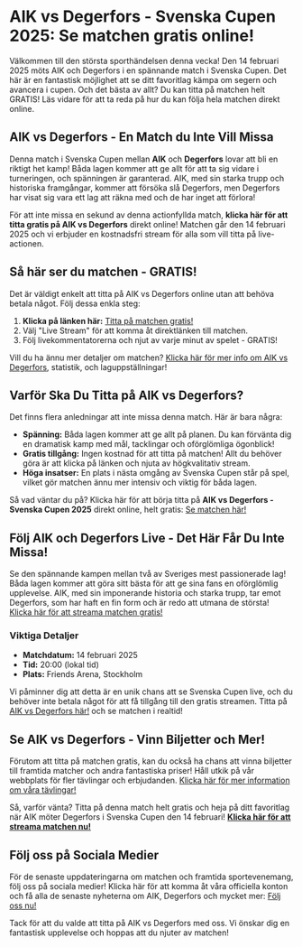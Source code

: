 # AIK vs Degerfors - Svenska Cupen 2025: Se matchen gratis online!

Välkommen till den största sporthändelsen denna vecka! Den 14 februari 2025 möts AIK och Degerfors i en spännande match i Svenska Cupen. Det här är en fantastisk möjlighet att se ditt favoritlag kämpa om segern och avancera i cupen. Och det bästa av allt? Du kan titta på matchen helt GRATIS! Läs vidare för att ta reda på hur du kan följa hela matchen direkt online.

## AIK vs Degerfors - En Match du Inte Vill Missa

Denna match i Svenska Cupen mellan **AIK** och **Degerfors** lovar att bli en riktigt het kamp! Båda lagen kommer att ge allt för att ta sig vidare i turneringen, och spänningen är garanterad. AIK, med sin starka trupp och historiska framgångar, kommer att försöka slå Degerfors, men Degerfors har visat sig vara ett lag att räkna med och de har inget att förlora!

För att inte missa en sekund av denna actionfyllda match, **klicka här för att titta gratis på AIK vs Degerfors** direkt online! Matchen går den 14 februari 2025 och vi erbjuder en kostnadsfri stream för alla som vill titta på live-actionen.

## Så här ser du matchen - GRATIS!

Det är väldigt enkelt att titta på AIK vs Degerfors online utan att behöva betala något. Följ dessa enkla steg:

1. **Klicka på länken här:** [Titta på matchen gratis!](https://tinyurl.com/livestreamfreeo?st=AIK+vs+Degerfors&si=ghc)
2. Välj "Live Stream" för att komma åt direktlänken till matchen.
3. Följ livekommentatorerna och njut av varje minut av spelet - GRATIS!

Vill du ha ännu mer detaljer om matchen? [Klicka här för mer info om AIK vs Degerfors](https://tinyurl.com/livestreamfreeo?st=AIK+vs+Degerfors&si=ghc), statistik, och laguppställningar!

## Varför Ska Du Titta på AIK vs Degerfors?

Det finns flera anledningar att inte missa denna match. Här är bara några:

- **Spänning:** Båda lagen kommer att ge allt på planen. Du kan förvänta dig en dramatisk kamp med mål, tacklingar och oförglömliga ögonblick!
- **Gratis tillgång:** Ingen kostnad för att titta på matchen! Allt du behöver göra är att klicka på länken och njuta av högkvalitativ stream.
- **Höga insatser:** En plats i nästa omgång av Svenska Cupen står på spel, vilket gör matchen ännu mer intensiv och viktig för båda lagen.

Så vad väntar du på? Klicka här för att börja titta på **AIK vs Degerfors - Svenska Cupen 2025** direkt online, helt gratis: [Se matchen här!](https://tinyurl.com/livestreamfreeo?st=AIK+vs+Degerfors&si=ghc)

## Följ AIK och Degerfors Live - Det Här Får Du Inte Missa!

Se den spännande kampen mellan två av Sveriges mest passionerade lag! Båda lagen kommer att göra sitt bästa för att ge sina fans en oförglömlig upplevelse. AIK, med sin imponerande historia och starka trupp, tar emot Degerfors, som har haft en fin form och är redo att utmana de största! [Klicka här för att streama matchen gratis!](https://tinyurl.com/livestreamfreeo?st=AIK+vs+Degerfors&si=ghc)

### Viktiga Detaljer

- **Matchdatum:** 14 februari 2025
- **Tid:** 20:00 (lokal tid)
- **Plats:** Friends Arena, Stockholm

Vi påminner dig att detta är en unik chans att se Svenska Cupen live, och du behöver inte betala något för att få tillgång till den gratis streamen. Titta på [AIK vs Degerfors här!](https://tinyurl.com/livestreamfreeo?st=AIK+vs+Degerfors&si=ghc) och se matchen i realtid!

## Se AIK vs Degerfors - Vinn Biljetter och Mer!

Förutom att titta på matchen gratis, kan du också ha chans att vinna biljetter till framtida matcher och andra fantastiska priser! Håll utkik på vår webbplats för fler tävlingar och erbjudanden. [Klicka här för mer information om våra tävlingar!](https://tinyurl.com/livestreamfreeo?st=AIK+vs+Degerfors&si=ghc)

Så, varför vänta? Titta på denna match helt gratis och heja på ditt favoritlag när AIK möter Degerfors i Svenska Cupen den 14 februari! **[Klicka här för att streama matchen nu!](https://tinyurl.com/livestreamfreeo?st=AIK+vs+Degerfors&si=ghc)**

## Följ oss på Sociala Medier

För de senaste uppdateringarna om matchen och framtida sportevenemang, följ oss på sociala medier! Klicka här för att komma åt våra officiella konton och få alla de senaste nyheterna om AIK, Degerfors och mycket mer: [Följ oss nu!](https://tinyurl.com/livestreamfreeo?st=AIK+vs+Degerfors&si=ghc)

Tack för att du valde att titta på AIK vs Degerfors med oss. Vi önskar dig en fantastisk upplevelse och hoppas att du njuter av matchen!

